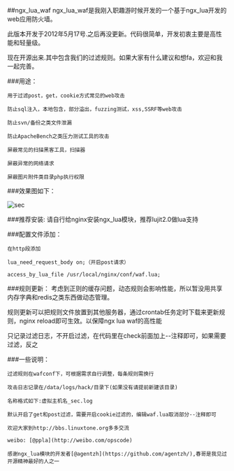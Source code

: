 ##ngx_lua_waf
ngx_lua_waf是我刚入职趣游时候开发的一个基于ngx_lua开发的web应用防火墙。

此版本开发于2012年5月17号.之后再没更新。代码很简单，开发初衷主要是高性能和轻量级。

现在开源出来.其中包含我们的过滤规则。如果大家有什么建议和想fa，欢迎和我一起完善。

###用途：
	
	用于过滤post，get，cookie方式常见的web攻击
	
	防止sql注入，本地包含，部分溢出，fuzzing测试，xss,SSRF等web攻击
	
	防止svn/备份之类文件泄漏
	
	防止ApacheBench之类压力测试工具的攻击

	屏蔽常见的扫描黑客工具，扫描器

	屏蔽异常的网络请求

	屏蔽图片附件类目录php执行权限

###效果图如下：

![sec](http://www.sectop.org/wp-content/uploads/2013/03/QQ截图20130323150826.jpg)

###推荐安装:
请自行给nginx安装ngx_lua模块，推荐lujit2.0做lua支持

###配置文件添加：

	在http段添加

	lua_need_request_body on;（开启post请求）
 
	access_by_lua_file /usr/local/nginx/conf/waf.lua;


###规则更新：
考虑到正则的缓存问题，动态规则会影响性能，所以暂没用共享内存字典和redis之类东西做动态管理。

规则更新可以把规则文件放置到其他服务器，通过crontab任务定时下载来更新规则，nginx reload即可生效。以保障ngx lua waf的高性能

只记录过滤日志，不开启过滤，在代码里在check前面加上--注释即可，如果需要过滤，反之

###一些说明：

	过滤规则在wafconf下，可根据需求自行调整，每条规则需换行
	
	攻击日志记录在/data/logs/hack/目录下(如果没有请提前新建该目录)
	
	名称格式如下:虚拟主机名_sec.log

	默认开启了get和post过滤，需要开启cookie过滤的，编辑waf.lua取消部分--注释即可

	欢迎大家到http://bbs.linuxtone.org多多交流

	weibo: [@ppla](http://weibo.com/opscode)
	
	感谢ngx_lua模块的开发者[@agentzh](https://github.com/agentzh/),春哥是我见过开源精神最好的人之一
